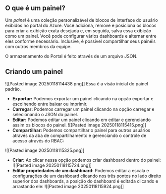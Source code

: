 
## O que é um painel?
Um _painel_ é uma coleção personalizável de blocos de interface do usuário exibidos no portal do Azure. Você adiciona, remove e posiciona os blocos para criar a exibição exata desejada e, em seguida, salva essa exibição como um painel. Você pode configurar vários dashboards e alternar entre eles conforme necessário. Inclusive, é possível compartilhar seus painéis com outros membros da equipe.


O armazenamento do Portal é feito através de um arquivo JSON.


## Criando um painel

![[Pasted image 20250118114438.png]]
Essa é a visão inicial do painel padrão.

- **Exportar:** Podemos exportar um painel clicando na opção exportar e escolhendo entre baixar ou imprimir.
- **Carregar:** Podemos carregar um painel clicando na opção carregar e selecionando o JSON do painel.
- **Editar:** Podemos editar um painel clicando em editar e gerenciando assim os blocos do painel.
![[Pasted image 20250118115415.png]]
- **Compartilhar:** Podemos compartilhar o painel para outros usuários através da aba de compartilhamento e gerenciando o controle de acesso através do RBAC:

![[Pasted image 20250118115325.png]]
- **Criar:** Ao clicar nessa opção podemos criar dashboard dentro do painel:
![[Pasted image 20250118115724.png]]
- **Editar propriedades de um dashboard:** Podemos editar a escala e configurações de um dashboard clicando nos três pontos no lado direito superior dos dashboards, a posição do dashboard é editada clicando e arrastando ele:
![[Pasted image 20250118115924.png]]



